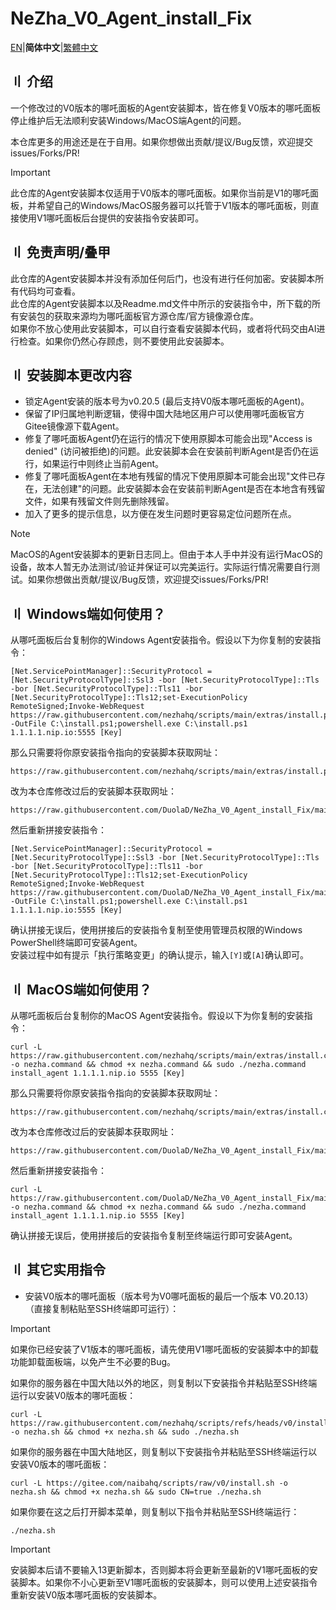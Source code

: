 # NeZha_V0_Agent_install_Fix

[EN](Readme.md)|**简体中文**|[繁體中文](Readme.Chinese_Traditional.md)  

## 〢 介绍
一个修改过的V0版本的哪吒面板的Agent安装脚本，皆在修复V0版本的哪吒面板停止维护后无法顺利安装Windows/MacOS端Agent的问题。

本仓库更多的用途还是在于自用。如果你想做出贡献/提议/Bug反馈，欢迎提交issues/Forks/PR!  

> [!IMPORTANT]
> 此仓库的Agent安装脚本仅适用于V0版本的哪吒面板。如果你当前是V1的哪吒面板，并希望自己的Windows/MacOS服务器可以托管于V1版本的哪吒面板，则直接使用V1哪吒面板后台提供的安装指令安装即可。

## 〢 免责声明/叠甲
此仓库的Agent安装脚本并没有添加任何后门，也没有进行任何加密。安装脚本所有代码均可查看。  
此仓库的Agent安装脚本以及Readme.md文件中所示的安装指令中，所下载的所有安装包的获取来源均为哪吒面板官方源仓库/官方镜像源仓库。  
如果你不放心使用此安装脚本，可以自行查看安装脚本代码，或者将代码交由AI进行检查。如果你仍然心存顾虑，则不要使用此安装脚本。  

## 〢 安装脚本更改内容
- 锁定Agent安装的版本号为v0.20.5 (最后支持V0版本哪吒面板的Agent)。  
- 保留了IP归属地判断逻辑，使得中国大陆地区用户可以使用哪吒面板官方Gitee镜像源下载Agent。  
- 修复了哪吒面板Agent仍在运行的情况下使用原脚本可能会出现"Access is denied" (访问被拒绝)的问题。此安装脚本会在安装前判断Agent是否仍在运行，如果运行中则终止当前Agent。  
- 修复了哪吒面板Agent在本地有残留的情况下使用原脚本可能会出现"文件已存在，无法创建"的问题。此安装脚本会在安装前判断Agent是否在本地含有残留文件，如果有残留文件则先删除残留。  
- 加入了更多的提示信息，以方便在发生问题时更容易定位问题所在点。  

> [!NOTE]
> MacOS的Agent安装脚本的更新日志同上。但由于本人手中并没有运行MacOS的设备，故本人暂无办法测试/验证并保证可以完美运行。实际运行情况需要自行测试。如果你想做出贡献/提议/Bug反馈，欢迎提交issues/Forks/PR!    

## 〢 Windows端如何使用？

从哪吒面板后台复制你的Windows Agent安装指令。假设以下为你复制的安装指令：
```
[Net.ServicePointManager]::SecurityProtocol = [Net.SecurityProtocolType]::Ssl3 -bor [Net.SecurityProtocolType]::Tls -bor [Net.SecurityProtocolType]::Tls11 -bor [Net.SecurityProtocolType]::Tls12;set-ExecutionPolicy RemoteSigned;Invoke-WebRequest https://raw.githubusercontent.com/nezhahq/scripts/main/extras/install.ps1 -OutFile C:\install.ps1;powershell.exe C:\install.ps1 1.1.1.1.nip.io:5555 [Key]
```

那么只需要将你原安装指令指向的安装脚本获取网址：
```
https://raw.githubusercontent.com/nezhahq/scripts/main/extras/install.ps1
```

改为本仓库修改过后的安装脚本获取网址：
```
https://raw.githubusercontent.com/DuolaD/NeZha_V0_Agent_install_Fix/main/install.ps1
```

然后重新拼接安装指令：
```
[Net.ServicePointManager]::SecurityProtocol = [Net.SecurityProtocolType]::Ssl3 -bor [Net.SecurityProtocolType]::Tls -bor [Net.SecurityProtocolType]::Tls11 -bor [Net.SecurityProtocolType]::Tls12;set-ExecutionPolicy RemoteSigned;Invoke-WebRequest https://raw.githubusercontent.com/DuolaD/NeZha_V0_Agent_install_Fix/main/install.ps1 -OutFile C:\install.ps1;powershell.exe C:\install.ps1 1.1.1.1.nip.io:5555 [Key]
```

确认拼接无误后，使用拼接后的安装指令复制至使用管理员权限的Windows PowerShell终端即可安装Agent。  
安装过程中如有提示「执行策略变更」的确认提示，输入`[Y]`或`[A]`确认即可。  

## 〢 MacOS端如何使用？

从哪吒面板后台复制你的MacOS Agent安装指令。假设以下为你复制的安装指令：
```
curl -L https://raw.githubusercontent.com/nezhahq/scripts/main/extras/install.command -o nezha.command && chmod +x nezha.command && sudo ./nezha.command install_agent 1.1.1.1.nip.io 5555 [Key]
```

那么只需要将你原安装指令指向的安装脚本获取网址：
```
https://raw.githubusercontent.com/nezhahq/scripts/main/extras/install.command
```

改为本仓库修改过后的安装脚本获取网址：
```
https://raw.githubusercontent.com/DuolaD/NeZha_V0_Agent_install_Fix/main/install.command
```

然后重新拼接安装指令：
```
curl -L https://raw.githubusercontent.com/DuolaD/NeZha_V0_Agent_install_Fix/main/install.command -o nezha.command && chmod +x nezha.command && sudo ./nezha.command install_agent 1.1.1.1.nip.io 5555 [Key]
```

确认拼接无误后，使用拼接后的安装指令复制至终端运行即可安装Agent。  

## 〢 其它实用指令
- 安装V0版本的哪吒面板（版本号为V0哪吒面板的最后一个版本 V0.20.13）（直接复制粘贴至SSH终端即可运行）：

> [!IMPORTANT]
> 如果你已经安装了V1版本的哪吒面板，请先使用V1哪吒面板的安装脚本中的卸载功能卸载面板端，以免产生不必要的Bug。

如果你的服务器在中国大陆以外的地区，则复制以下安装指令并粘贴至SSH终端运行以安装V0版本的哪吒面板：

```
curl -L https://raw.githubusercontent.com/nezhahq/scripts/refs/heads/v0/install.sh -o nezha.sh && chmod +x nezha.sh && sudo ./nezha.sh
```

如果你的服务器在中国大陆地区，则复制以下安装指令并粘贴至SSH终端运行以安装V0版本的哪吒面板：

```
curl -L https://gitee.com/naibahq/scripts/raw/v0/install.sh -o nezha.sh && chmod +x nezha.sh && sudo CN=true ./nezha.sh
```

如果你要在这之后打开脚本菜单，则复制以下指令并粘贴至SSH终端运行：

```
./nezha.sh
```

> [!IMPORTANT]
> 安装脚本后请不要输入13更新脚本，否则脚本将会更新至最新的V1哪吒面板的安装脚本。如果你不小心更新至V1哪吒面板的安装脚本，则可以使用上述安装指令重新安装V0版本哪吒面板的安装脚本。
